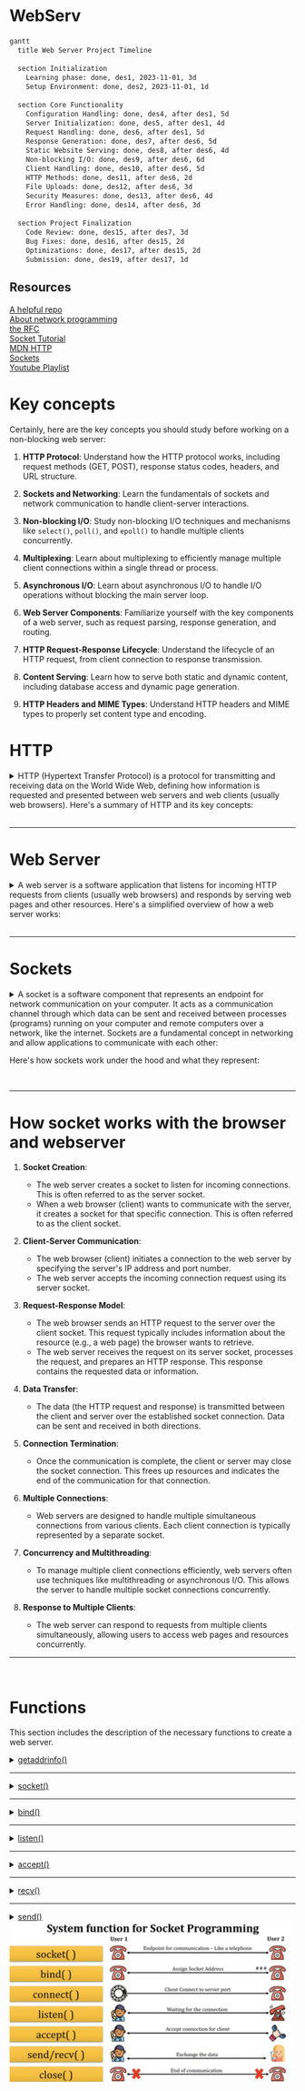 # WebServ

```mermaid
gantt
  title Web Server Project Timeline

  section Initialization
    Learning phase: done, des1, 2023-11-01, 3d
    Setup Environment: done, des2, 2023-11-01, 1d

  section Core Functionality
    Configuration Handling: done, des4, after des1, 5d
    Server Initialization: done, des5, after des1, 4d
    Request Handling: done, des6, after des1, 5d
    Response Generation: done, des7, after des6, 5d
    Static Website Serving: done, des8, after des6, 4d
    Non-blocking I/O: done, des9, after des6, 6d
    Client Handling: done, des10, after des6, 5d
    HTTP Methods: done, des11, after des6, 2d
    File Uploads: done, des12, after des6, 3d
    Security Measures: done, des13, after des6, 4d
    Error Handling: done, des14, after des6, 3d

  section Project Finalization
    Code Review: done, des15, after des7, 3d
    Bug Fixes: done, des16, after des15, 2d
    Optimizations: done, des17, after des15, 2d
    Submission: done, des19, after des17, 1d

```

## Resources

[A helpful repo](https://github.com/Kaydooo/Webserv_42)<br>
[About network programming](https://beej.us/guide/bgnet/html/split/index.html)<br>
[the RFC](https://www.rfc-editor.org/rfc/rfc9110.html#name-introduction)<br>
[Socket Tutorial](https://www.geeksforgeeks.org/socket-programming-cc/)<br>
[MDN HTTP](https://developer.mozilla.org/en-US/docs/Web/HTTP)<br>
[Sockets](https://w3.cs.jmu.edu/kirkpams/OpenCSF/Books/csf/html/TCPSockets.html)<br>
[Youtube Playlist](https://www.youtube.com/playlist?list=PL2yzsKiNIapNcFWhNAxTGAluY5zLQ-53v) <br>

# Key concepts

Certainly, here are the key concepts you should study before working on a non-blocking web server:

1. **HTTP Protocol**: Understand how the HTTP protocol works, including request methods (GET, POST), response status codes, headers, and URL structure.

2. **Sockets and Networking**: Learn the fundamentals of sockets and network communication to handle client-server interactions.

3. **Non-blocking I/O**: Study non-blocking I/O techniques and mechanisms like `select()`, `poll()`, and `epoll()` to handle multiple clients concurrently.

4. **Multiplexing**: Learn about multiplexing to efficiently manage multiple client connections within a single thread or process.

5. **Asynchronous I/O**: Learn about asynchronous I/O to handle I/O operations without blocking the main server loop.

6. **Web Server Components**: Familiarize yourself with the key components of a web server, such as request parsing, response generation, and routing.

7. **HTTP Request-Response Lifecycle**: Understand the lifecycle of an HTTP request, from client connection to response transmission.

8. **Content Serving**: Learn how to serve both static and dynamic content, including database access and dynamic page generation.

9. **HTTP Headers and MIME Types**: Understand HTTP headers and MIME types to properly set content type and encoding.

# HTTP

<details>

<summary>
HTTP (Hypertext Transfer Protocol) is a protocol for transmitting and receiving data on the World Wide Web, defining how information is requested and presented between web servers and web clients (usually web browsers). Here's a summary of HTTP and its key concepts:
</summary>

1. **RFC (Request for Comments)**: HTTP is defined in a series of RFC documents. The most widely used version is HTTP/1.1, defined in RFC 2616. There's also HTTP/2 (RFC 7540) and HTTP/3 (RFC 7541).

2. **Client-Server Communication**: HTTP is a client-server protocol. Clients (usually web browsers) send requests to servers, and servers respond with resources, such as web pages.

3. **Stateless Protocol**: HTTP is stateless, meaning that each request from a client to a server must contain all the information needed to understand and fulfill the request. There's no memory of previous requests.

4. **Request Methods**:
   - **GET**: Requests a resource (e.g., a web page).
   - **POST**: Submits data to be processed, often used in forms.
   - **PUT**: Uploads a resource to the server.
   - **DELETE**: Removes a resource.
   - And more: HEAD, OPTIONS, PATCH, etc.

5. **URL**: Uniform Resource Locator (URL) is a string that specifies the resource's location on the web, including the protocol (http:// or https://), domain, path, and optional query parameters.

6. **Headers**: Requests and responses contain headers with metadata about the message, such as content type, encoding, and caching instructions.

7. **Status Codes**:
   - **1xx**: Informational.
   - **2xx**: Successful (e.g., 200 OK).
   - **3xx**: Redirection (e.g., 301 Moved Permanently).
   - **4xx**: Client errors (e.g., 404 Not Found).
   - **5xx**: Server errors (e.g., 500 Internal Server Error).

8. **Caching**: Web browsers and servers use caching to store and reuse resources to improve performance and reduce bandwidth usage.

9. **Cookies**: HTTP uses cookies for session management, allowing servers to remember stateful information between requests.

10. **Authentication and Authorization**: HTTP supports various authentication methods to secure resources, such as Basic Authentication and Bearer Tokens.

11. **HTTPS**: HTTP Secure (HTTPS) uses encryption to secure data transmitted between clients and servers. It's essential for protecting sensitive information.

12. **HTTP/2 and HTTP/3**: These newer versions of HTTP introduce improvements, such as multiplexing, header compression, and reduced latency.

13. **MIME Types**: HTTP uses Multipurpose Internet Mail Extensions (MIME) types to specify the content type of resources, which helps clients interpret the data correctly.

14. **Proxies**: Intermediary servers known as proxies can sit between clients and servers, routing and caching requests, and even modifying them.

15. **Web Server**: A web server software (e.g., Apache, Nginx) listens for incoming HTTP requests, processes them, and returns responses.
</details>
<br>

---

# Web Server
<details>

<summary>A web server is a software application that listens for incoming HTTP requests from clients (usually web browsers) and responds by serving web pages and other resources. Here's a simplified overview of how a web server works:
</summary>

1. **Initialization**:
   - The web server software is started and configured to listen on a specific IP address and port, commonly port 80 for HTTP or port 443 for HTTPS.

2. **Listening for Requests**:
   - The web server continuously listens for incoming network connections on the specified port. It uses a socket to accept client connections.

3. **Client Connection**:
   - When a client (e.g., a web browser) wants to access a web page or resource hosted on the server, it initiates a connection to the server's IP address and port.

4. **Request Handling**:
   - Upon receiving a connection request, the server accepts the client's connection and creates a new socket dedicated to that client.
   - The server reads the incoming HTTP request sent by the client. The request includes the requested URL, HTTP method (e.g., GET, POST), headers, and optional data.
   - The server parses the request to determine which resource the client is requesting and what action should be taken.

5. **Resource Retrieval**:
   - Based on the information in the request, the server may need to retrieve the requested resource. Resources can be static (e.g., HTML files, images) or dynamic (e.g., generated web pages from databases).
   - Static resources are typically served directly from the file system, while dynamic content may require additional processing, such as executing server-side scripts (e.g., PHP, Python) or querying a database.

6. **Response Generation**:
   - The server generates an HTTP response, which includes a status code (e.g., 200 OK, 404 Not Found), response headers (e.g., content type, content length), and the response body (the actual content).
   - The response is based on the requested resource and any server-side processing required.

7. **Sending the Response**:
   - The server sends the HTTP response back to the client through the dedicated client socket.
   - The client processes the response, rendering web pages or displaying resources as needed.

8. **Closing the Connection**:
   - After sending the response, the server may choose to close the connection or keep it open for potential reuse, depending on the HTTP version and server configuration.
   
9. **Logging and Error Handling**:
   - The server may log details about the request, such as client IP addresses, requested URLs, and timestamps, for monitoring and debugging.
   - The server handles errors, such as 404 Not Found, and sends appropriate error responses.

10. **Looping for More Requests**:
    - The web server continues listening for and handling incoming client requests in a loop, allowing multiple clients to connect simultaneously.

This process repeats for each client connection, making it possible for multiple clients to access web content simultaneously. Web servers can serve a variety of resources, from static web pages to dynamic web applications, and they play a crucial role in delivering content on the World Wide Web.
</details>
<br>

---

# Sockets
<details>
<summary>
A socket is a software component that represents an endpoint for network communication on your computer. It acts as a communication channel through which data can be sent and received between processes (programs) running on your computer and remote computers over a network, like the internet. Sockets are a fundamental concept in networking and allow applications to communicate with each other:

Here's how sockets work under the hood and what they represent:
</summary>

1. **Data Representation**: Sockets are essentially data structures that hold information needed for communication, such as the remote IP address, port number, and communication protocol (e.g., TCP or UDP). They also include data buffers to store data being sent or received.

2. **API**: Your computer's operating system provides an API (Application Programming Interface) for creating and using sockets. In programming, you use this API to create and manage sockets.

3. **Endpoint**: A socket represents an endpoint of a network connection. Think of it as a "door" through which data can come in or go out. This endpoint is uniquely identified by a combination of the local IP address, local port number, remote IP address, and remote port number.

4. **Connection Establishment**:
   - When you create a socket on your computer, you specify its type (TCP or UDP) and optionally configure it with an IP address and port number.
   - When you want to connect to a remote server (e.g., a web server), you create a client socket and specify the server's IP address and port.
   - When you want to listen for incoming connections, you create a server socket and specify the local port.

5. **Data Transfer**: Data is sent and received through sockets using functions or methods provided by the operating system's networking API. These functions include `send()`, `recv()`, `connect()`, `accept()`, and others.

6. **Connection Termination**:
   - When the communication is complete, sockets are closed to release resources. This is done using the `close()` function.
   - For TCP connections, there is a formal connection termination process, known as the TCP handshake, which ensures reliable data delivery.

7. **Transport Layer**: Sockets are part of the transport layer in the OSI model, which is responsible for end-to-end communication. They provide an interface to the lower-level networking layers that handle routing and data transmission.

8. **Multiplexing**: Sockets can be used for multiplexing, allowing multiple connections to be managed by a single process or thread. This is how a web server, for example, can handle multiple client connections simultaneously.

So, under the hood, a socket represents an endpoint for network communication, holding all the necessary information for sending and receiving data. It's an essential component for applications to communicate over a network, whether it's for browsing the web, sending emails, or any other network-based activity.
</details>

<br>

---

# How socket works with the browser and webserver

1. **Socket Creation**:
   - The web server creates a socket to listen for incoming connections. This is often referred to as the server socket.
   - When a web browser (client) wants to communicate with the server, it creates a socket for that specific connection. This is often referred to as the client socket.

2. **Client-Server Communication**:
   - The web browser (client) initiates a connection to the web server by specifying the server's IP address and port number.
   - The web server accepts the incoming connection request using its server socket.

3. **Request-Response Model**:
   - The web browser sends an HTTP request to the server over the client socket. This request typically includes information about the resource (e.g., a web page) the browser wants to retrieve.
   - The web server receives the request on its server socket, processes the request, and prepares an HTTP response. This response contains the requested data or information.

4. **Data Transfer**:
   - The data (the HTTP request and response) is transmitted between the client and server over the established socket connection. Data can be sent and received in both directions.

5. **Connection Termination**:
   - Once the communication is complete, the client or server may close the socket connection. This frees up resources and indicates the end of the communication for that connection.

6. **Multiple Connections**:
   - Web servers are designed to handle multiple simultaneous connections from various clients. Each client connection is typically represented by a separate socket.

7. **Concurrency and Multithreading**:
   - To manage multiple client connections efficiently, web servers often use techniques like multithreading or asynchronous I/O. This allows the server to handle multiple socket connections concurrently.

8. **Response to Multiple Clients**:
   - The web server can respond to requests from multiple clients simultaneously, allowing users to access web pages and resources concurrently.

---

<br>

# Functions

This section includes the description of the necessary functions to create a web server.


<details>

<summary><a href="">getaddrinfo()</a></summary>

```c++
int getaddrinfo(const char *node, const char *service, const struct addrinfo *hints, struct addrinfo **res);
```

- `node` : The hostname or IP address of the server.
  - If `node` is `NULL`, the IP address of the local host is used.
  - Can be a string representation of an IP address, or a hostname.
    - "hostname"
    - "127.0.0.1"
- `service` : The port number of the server.
  - If `service` is `NULL`, the default port number for the service requested in `hints` is used.
  - Can be a string representation of a port number, or a service name.
    - "80"
    - "http"
- `hints` : A pointer to a `struct addrinfo` that specifies criteria for selecting the socket address structures returned in the list pointed to by `res`.
  - If `hints` is `NULL`, then the returned list includes socket addresses for all socket types, for all protocol families supported by the address family of the specified node, and for the address of the local host.
  - The following fields of the `struct addrinfo` are used:
    - `ai_family` : The address family. The following constants are defined for the `ai_family` field:
      - `AF_INET` : IPv4 Internet protocols
      - `AF_INET6` : IPv6 Internet protocols
      - `AF_UNIX` : Local communication
      - `AF_UNSPEC` : Unspecified
    - `ai_socktype` : The socket type. The following constants are defined for the `ai_socktype` field:
      - `SOCK_STREAM` : Provides sequenced, reliable, two-way, connection-based byte streams. An out-of-band data transmission mechanism may be supported.
      - `SOCK_DGRAM` : Supports datagrams (connectionless, unreliable messages of a fixed maximum length).
      - `SOCK_RAW` : Provides raw network protocol access.
      - `SOCK_RDM` : Provides a reliable datagram layer that does not guarantee ordering.
      - `SOCK_SEQPACKET` : Provides a sequenced packet layer that does not guarantee ordering.
    - `ai_protocol` : The protocol for the socket. The following constants are defined for the `ai_protocol` field:
      - `IPPROTO_TCP` : Transmission Control Protocol
      - `IPPROTO_UDP` : User Datagram Protocol
      - `IPPROTO_RAW` : Raw protocol interface
      - `IPPROTO_IP` : Internet Protocol
      - `IPPROTO_ICMP` : Internet Control Message Protocol
      - `IPPROTO_IGMP` : Internet Group Management Protocol
      - `IPPROTO_IPV4` : Internet Protocol version 4
      - `IPPROTO_IPV6` : Internet Protocol version 6
- `res` : A pointer to a linked list of one or more `struct addrinfo` structures that contains response information about the host.
- Return value : On success, zero is returned. On error, -1 is returned, and `errno` is set appropriately.

- `struct addrinfo` :

```c++
struct addrinfo {
	int ai_flags;               // input flags        
	int ai_family;              // socket protocol family        
	int ai_socktype;            // socket type        
	int ai_protocol;            // protocol for socket        
	socklen_t   ai_addrlen;     // socket address length        
	struct sockaddr *ai_addr;   // socket address        
	char*   ai_canonname;       // service name        
	struct addrinfo *ai_next;   // next item in the list    
}; 
```

</details>

---

<details>

<summary><a href="">socket()</a></summary>

```c++
int socket(int domain, int type, int protocol);
```

- `domain` : The communication domain, which specifies the communication semantics and the protocol family to be used. The following constants are defined for the `domain` argument:
    - `AF_INET` : IPv4 Internet protocols
    - `AF_INET6` : IPv6 Internet protocols
    - `AF_UNIX` : Local communication
    - `AF_UNSPEC` : Unspecified
- `type` : The communication semantics. The following constants are defined for the `type` argument:
    - `SOCK_STREAM` : Provides sequenced, reliable, two-way, connection-based byte streams. An out-of-band data transmission mechanism may be supported.
    - `SOCK_DGRAM` : Supports datagrams (connectionless, unreliable messages of a fixed maximum length).
    - `SOCK_RAW` : Provides raw network protocol access.
    - `SOCK_RDM` : Provides a reliable datagram layer that does not guarantee ordering.
    - `SOCK_SEQPACKET` : Provides a sequenced packet layer that does not guarantee ordering.
- `protocol` : The protocol to be used with the socket. Normally only a single protocol exists to support a particular socket type within a given protocol family, in which case `protocol` can be specified as 0. The following constants are defined for the `protocol` argument:
    - `IPPROTO_TCP` : Transmission Control Protocol
    - `IPPROTO_UDP` : User Datagram Protocol
    - `IPPROTO_SCTP` : Stream Control Transmission Protocol
    - `IPPROTO_TIPC` : Transparent Inter-Process Communication
    - `IPPROTO_RAW` : Raw IP packets
    - '0' : Use default protocol
- Return value : On success, a file descriptor for the new socket is returned. On error, -1 is returned, and `errno` is set appropriately.

</details>

---

<details>


<summary><a href="">bind()</a></summary>

```c++
int bind(int sockfd, const struct sockaddr *addr, socklen_t addrlen);
```

- `sockfd` : The file descriptor of the socket to be bound.
- `addr` : A pointer to a `sockaddr` structure containing the address to be bound to the socket. The length and format of the address depend on the address family of the socket.
- `addrlen` : The size, in bytes, of the address structure pointed to by the `addr` argument.
- Return value : On success, zero is returned. On error, -1 is returned, and `errno` is set appropriately.

</details>

---

<details>

<summary><a href="">listen()</a></summary>

```c++
int listen(int sockfd, int backlog);
```

- `sockfd` : The file descriptor of the socket to be listened.
- `backlog` : The maximum length to which the queue of pending connections for `sockfd` may grow.
- Return value : On success, zero is returned. On error, -1 is returned, and `errno` is set appropriately.

</details>

---

<details>

<summary><a href="">accept()</a></summary>

```c++
int accept(int sockfd, struct sockaddr *addr, socklen_t *addrlen);
```

- `sockfd` : The file descriptor of the socket to be accepted.
- `addr` : A pointer to a `sockaddr` structure. This structure is filled in with the address of the peer socket, as known to the communications layer. The exact format of the address returned addr is determined by the socket's address family. When the returned address is too long to fit in the supplied `sockaddr` structure, the address is truncated.
- `addrlen` : A pointer to a `socklen_t` object which on input specifies the length of the supplied `sockaddr` structure, and on output specifies the length of the stored address.
- Return value : On success, these system calls return a non-negative integer that is a descriptor for the accepted socket. On error, -1 is returned, and `errno` is set appropriately.

</details>

---

<details>

<summary><a href="">recv()</a></summary>

```c++
ssize_t recv(int sockfd, void *buf, size_t len, int flags);
```

- `sockfd` : The file descriptor of the socket to be received.
- `buf` : A pointer to a buffer where the message should be stored.
- `len` : The length in bytes of the buffer pointed to by the `buf` argument.
- `flags` : Specifies the type of message reception. The value is formed by logically OR'ing zero or more of the following values:
    - `MSG_OOB` : Process out-of-band data.
    - `MSG_PEEK` : Peek at incoming messages.
    - `MSG_WAITALL` : Wait for a full request, unless the socket is nonblocking.
    - `MSG_DONTWAIT` : Enables nonblocking operation; if the operation would block, the call fails with the error `EAGAIN` or `EWOULDBLOCK`.
    - `MSG_NOSIGNAL` : Do not generate `SIGPIPE` when writing to a pipe with no one to read it.
    - '0' : Use default flag
- Return value : On success, these calls return the number of bytes received. If no messages are available to be received and the peer has performed an orderly shutdown, `recv()` returns 0. On error, -1 is returned, and `errno` is set appropriately.


</details>

---

<details>

<summary><a href="">send()</a></summary>

```c++
ssize_t send(int sockfd, const void *buf, size_t len, int flags);
```

- `sockfd` : The file descriptor of the socket to be sent.
- `buf` : A pointer to a buffer containing the message to be sent.
- `len` : The length in bytes of the message pointed to by the `buf` argument.
- 'flags' : Specifies the type of message transmission. The value is formed by logically OR'ing zero or more of the following values:
    - `MSG_OOB` : Process out-of-band data.
    - `MSG_DONTROUTE` : Bypass routing, use direct interface.
    - `MSG_DONTWAIT` : Enables nonblocking operation; if the operation would block, the call fails with the error `EAGAIN` or `EWOULDBLOCK`.
    - `MSG_NOSIGNAL` : Do not generate `SIGPIPE` when writing to a pipe with no one to read it.
    - '0' : Use default flag
- Return value : On success, these calls return the number of bytes sent. On error, -1 is returned, and `errno` is set appropriately.

</details>

<img src="./github/functions.png" alt="Functions">